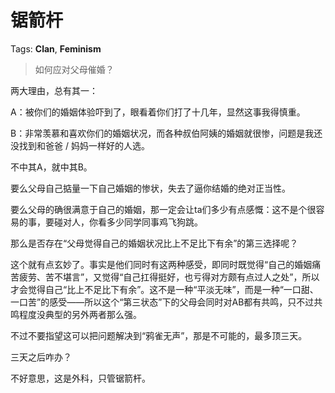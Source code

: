 # 锯箭杆

Tags: **Clan**, **Feminism**

> 如何应对父母催婚？



两大理由，总有其一：

A：被你们的婚姻体验吓到了，眼看着你们打了十几年，显然这事我得慎重。

B：非常羡慕和喜欢你们的婚姻状况，而各种叔伯阿姨的婚姻就很惨，问题是我还没找到和爸爸 / 妈妈一样好的人选。

不中其A，就中其B。

要么父母自己掂量一下自己婚姻的惨状，失去了逼你结婚的绝对正当性。

要么父母的确很满意于自己的婚姻，那一定会让ta们多少有点感慨：这不是个很容易的事，要碰对人，你看多少同学同事鸡飞狗跳。

那么是否存在“父母觉得自己的婚姻状况比上不足比下有余”的第三选择呢？

这个就有点玄妙了。事实是他们同时有这两种感受，即同时既觉得“自己的婚姻痛苦疲劳、苦不堪言”，又觉得“自己扛得挺好，也亏得对方颇有点过人之处”，所以才会觉得自己“比上不足比下有余”。这不是一种“平淡无味”，而是一种“一口甜、一口苦”的感受——所以这个“第三状态”下的父母会同时对AB都有共鸣，只不过共鸣程度没典型的另外两者那么强。

不过不要指望这可以把问题解决到“鸦雀无声”，那是不可能的，最多顶三天。

三天之后咋办？

不好意思，这是外科，只管锯箭杆。




